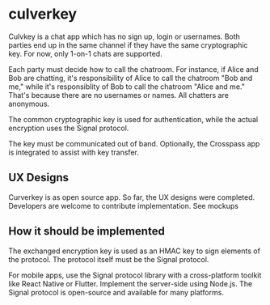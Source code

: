 # culverkey

Culvkey is a chat app which has no sign up, login or usernames.  Both parties end up in the same channel if they have the same 
cryptographic key.  For now, only 1-on-1 chats are supported. 

Each party must decide how to call the chatroom. For instance, if Alice and Bob are chatting, it's responsibility of Alice to call the chatroom "Bob and me," while it's responsiblity of Bob to call the chatroom "Alice and me."  That's because there are no usernames or names. All chatters are anonymous.

The common cryptographic key is used for authentication, while the actual encryption uses the Signal protocol. 

The key must be communicated out of band. Optionally, the Crosspass app is integrated to assist with key transfer.

## UX Designs

Curverkey is as open source app. So far, the UX designs were completed. Developers are welcome to contribute implementation.
See mockups


## How it should be implemented

The exchanged encryption key is used as an HMAC key to sign elements of the protocol. The protocol itself must be the Signal protocol.

For mobile apps, use the Signal protocol library with a cross-platform toolkit like React Native or Flutter. Implement the server-side using Node.js. The Signal protocol is open-source and available for many platforms.
